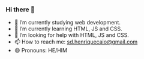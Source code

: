 ### Hi there 👋

- 🔭 I’m currently studying web development.
- 🌱 I’m currently learning HTML, JS and CSS.
- 🤔 I’m looking for help with HTML, JS and CSS.
- 📫 How to reach me: sd.henriquecaio@gmail.com
- 😄 Pronouns: HE/HIM

<!--
**Caiohdsilva/Caiohdsilva** is a ✨ _special_ ✨ repository because its `README.md` (this file) appears on your GitHub profile.

Here are some ideas to get you started:

- 🔭 I’m currently working on ...
- 🌱 I’m currently learning ...
- 👯 I’m looking to collaborate on ...
- 🤔 I’m looking for help with ...
- 💬 Ask me about ...
- 📫 How to reach me: ...
- 😄 Pronouns: ...
- ⚡ Fun fact: ...
-->
